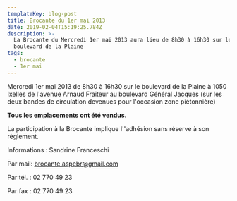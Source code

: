 ```yaml
---
templateKey: blog-post
title: Brocante du 1er mai 2013
date: 2019-02-04T15:19:25.784Z
description: >-
  La Brocante du Mercredi 1er mai 2013 aura lieu de 8h30 à 16h30 sur le
  boulevard de la Plaine
tags:
  - brocante
  - 1er mai
---
```

Mercredi 1er mai 2013 de 8h30 à 16h30 sur le boulevard de la Plaine à 1050 Ixelles de l'avenue Arnaud Fraiteur au boulevard Général Jacques (sur les deux bandes de circulation devenues pour l'occasion zone piétonnière)

**Tous les emplacements ont été vendus.**

La participation à la Brocante implique l''adhésion sans réserve à son règlement.

Informations : Sandrine Franceschi

Par mail: brocante.aspebr@gmail.com 

Par tél. : 02 770 49 23

Par fax : 02 770 49 23

